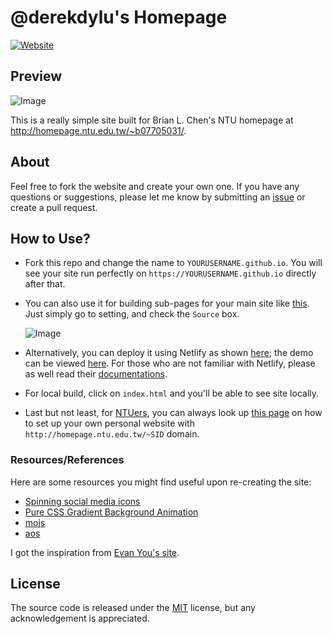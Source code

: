 # @derekdylu's Homepage

[![Website](https://img.shields.io/website?down_message=offline&up_color=lime&url=https%3A%2F%2Fderekdylu.github.io%2F)](https://derekdylu.github.io/)

## Preview

![Image](https://i.imgur.com/zX2NCNu.png)

This is a really simple site built for Brian L. Chen's NTU homepage at <http://homepage.ntu.edu.tw/~b07705031/>.


## About

Feel free to fork the website and create your own one. If you have any questions or suggestions, please let me know by submitting an [issue](https://github.com/icheft/ntu-homepage/issues) or create a pull request.


## How to Use?
+ Fork this repo and change the name to `YOURUSERNAME.github.io`. You will see your site run perfectly on `https://YOURUSERNAME.github.io` directly after that.

+ You can also use it for building sub-pages for your main site like [this](http://icheft.github.io/ntu-homepage/). Just simply go to setting, and check the `Source` box. 
    
    ![Image](https://i.imgur.com/scenn3S.png)


+ Alternatively, you can deploy it using Netlify as shown [here](https://app.netlify.com/sites/icheftatntu/deploys); the demo can be viewed [here](https://icheftatntu.netlify.app). For those who are not familiar with Netlify, please as well read their [documentations](https://www.netlify.com).

+ For local build, click on `index.html` and you'll be able to see site locally. 

+ Last but not least, for [NTUers](http://ntu.edu.tw), you can always look up [this page](http://jsc.cc.ntu.edu.tw/ntucc/homepage/) on how to set up your own personal website with `http://homepage.ntu.edu.tw/~SID` domain.

### Resources/References 
Here are some resources you might find useful upon re-creating the site:

+ [Spinning social media icons](http://yolyfie.com/spinning-social-media-icons/)
+ [Pure CSS Gradient Background Animation](https://codepen.io/P1N2O/pen/pyBNzX)
+ [mojs](https://mojs.github.io)
+ [aos](https://github.com/michalsnik/aos)


I got the inspiration from [Evan You's site](http://evanyou.me).


## License
The source code is released under the [MIT](https://github.com/icheft/ntu-homepage/blob/master/LICENSE) license, but any acknowledgement is appreciated.